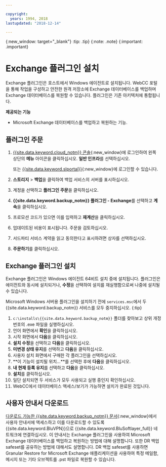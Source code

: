 ```yaml
---

copyright:
  years: 1994, 2018
lastupdated: "2018-12-14"

---
```

{:new_window: target="_blank"}
:tip: .tip}
{:note: .note}
{:important: .important}

# Exchange 플러그인 설치

Exchange 플러그인은 호스트에서 Windows 에이전트로 설치됩니다. WebCC 포털을 통해 작업을 구성하고 안전한 원격 저장소에 Exchange 데이터베이스를 백업하며 Exchange 데이터베이스를 복원할 수 있습니다. 플러그인은 기존 아키텍처에 통합됩니다.

**제공되는 기능**

- Microsoft Exchange 데이터베이스를 백업하고 복원하는 기능.

## 플러그인 주문

1. [{{site.data.keyword.cloud_notm}} 콘솔](https://console.bluemix.net/catalog/){:new_window}에 로그인하여 왼쪽 상단의 **메뉴** 아이콘을 클릭하십시오. **일반 인프라**를 선택하십시오. 

   또는 [{{site.data.keyword.slportal}}](https://control.softlayer.com/){:new_window}에 로그인할 수 있습니다. 
2. **스토리지** > **백업**을 클릭하여 백업 서비스의 서버를 표시하십시오. 
3. 계정을 선택하고 **플러그인 주문**을 클릭하십시오.
4. **{{site.data.keyword.backup_notm}} 플러그인 - Exchange**를 선택하고 **계속**을 클릭하십시오. 
5. 프로모션 코드가 있으면 이를 입력하고 **재계산**을 클릭하십시오.
6. 업데이트된 비용이 표시됩니다. 주문을 검토하십시오.
7. 서드파티 서비스 계약을 읽고 동의한다고 표시하려면 상자를 선택하십시오.
8. **주문하기**를 클릭하십시오.

## Exchange 플러그인 설치

Exchange 플러그인은 Windows 에이전트 64비트 설치 중에 설치됩니다. 플러그인은 에이전트와 동시에 설치되거나, **수정**을 선택하여 설치를 재실행함으로써 나중에 설치될 수 있습니다.

Microsoft Windows 서버용 플러그인을 설치하기 전에 `services.msc`에서 두 {{site.data.keyword.backup_notm}} 서비스를 모두 중지하십시오.
{:tip}

1. `c:\installs\{{site.data.keyword.backup_notm}}` 폴더를 찾아보고 상위 개정 번호의 .exe 파일을 실행하십시오. 
2. 언어 화면에서 **확인**을 클릭하십시오.
3. 시작 화면에서 **다음**을 클릭하십시오.
4. **설치 수정**을 선택하고 **다음**을 클릭하십시오.
5. **미변경 상태 유지**를 선택하고 **다음**을 클릭하십시오.
6. 사용자 설치 화면에서 구매한 각 플러그인을 선택하십시오.
7. **이 기능이 설치될 위치...**를 선택한 후에 **다음**을 클릭하십시오.
8. **내 현재 등록 유지**를 선택하고 **다음**을 클릭하십시오.
9. **설치**를 클릭하십시오.
10. 일단 설치되면 두 서비스가 모두 사용되고 실행 중인지 확인하십시오.
11. WebCC에서 데이터베이스 액세스/보기가 가능하면 설치가 완료된 것입니다.

## 사용자 안내서 다운로드

[다운로드 가능한 {{site.data.keyword.backup_notm}} 문서](http://downloads.service.softlayer.com/evault/Documentation/){:new_window}에서 사용자 안내서에 액세스하고 이를 다운로드할 수 있도록 {{site.data.keyword.BluVPN}}으로 {{site.data.keyword.BluSoftlayer_full}} 네트워크에 연결하십시오. 이 안내서는 Exchange 플러그인을 사용하여 Microsoft Exchange 데이터베이스를 백업하고 복원하는 방법에 대해 설명합니다. 또한 DR 백업 safeset를 공유하는 방법에 대해서도 설명합니다. DR 백업 safeset를 사용하면 Granular Restore for Microsoft Exchange 애플리케이션을 사용하여 특정 메일함, 메시지 또는 기타 오브젝트를 .pst 파일로 복원할 수 있습니다.
